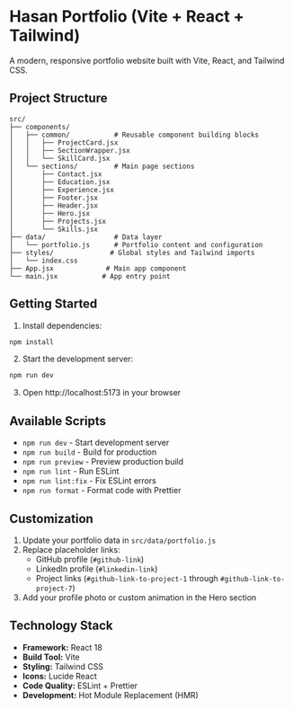 # Hasan Portfolio (Vite + React + Tailwind)

A modern, responsive portfolio website built with Vite, React, and Tailwind CSS.

## Project Structure

```
src/
├── components/
│   ├── common/           # Reusable component building blocks
│   │   ├── ProjectCard.jsx
│   │   ├── SectionWrapper.jsx
│   │   └── SkillCard.jsx
│   └── sections/         # Main page sections
│       ├── Contact.jsx
│       ├── Education.jsx
│       ├── Experience.jsx
│       ├── Footer.jsx
│       ├── Header.jsx
│       ├── Hero.jsx
│       ├── Projects.jsx
│       └── Skills.jsx
├── data/                 # Data layer
│   └── portfolio.js      # Portfolio content and configuration
├── styles/              # Global styles and Tailwind imports
│   └── index.css
├── App.jsx             # Main app component
└── main.jsx           # App entry point
```

## Getting Started

1. Install dependencies:
```powershell
npm install
```

2. Start the development server:
```powershell
npm run dev
```

3. Open http://localhost:5173 in your browser

## Available Scripts

- `npm run dev` - Start development server
- `npm run build` - Build for production
- `npm run preview` - Preview production build
- `npm run lint` - Run ESLint
- `npm run lint:fix` - Fix ESLint errors
- `npm run format` - Format code with Prettier

## Customization

1. Update your portfolio data in `src/data/portfolio.js`
2. Replace placeholder links:
   - GitHub profile (`#github-link`)
   - LinkedIn profile (`#linkedin-link`)
   - Project links (`#github-link-to-project-1` through `#github-link-to-project-7`)
3. Add your profile photo or custom animation in the Hero section

## Technology Stack

- **Framework:** React 18
- **Build Tool:** Vite
- **Styling:** Tailwind CSS
- **Icons:** Lucide React
- **Code Quality:** ESLint + Prettier
- **Development:** Hot Module Replacement (HMR)
